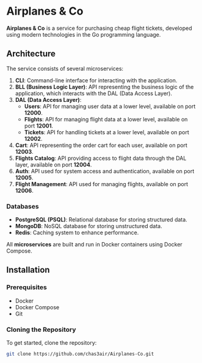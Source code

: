 # Airplanes & Co

**Airplanes & Co** is a service for purchasing cheap flight tickets, developed using modern technologies in the Go programming language.

## Architecture

The service consists of several microservices:

1. **CLI**: Command-line interface for interacting with the application.
2. **BLL (Business Logic Layer)**: API representing the business logic of the application, which interacts with the DAL (Data Access Layer).
3. **DAL (Data Access Layer)**:
   - **Users**: API for managing user data at a lower level, available on port **12000**.
   - **Flights**: API for managing flight data at a lower level, available on port **12001**.
   - **Tickets**: API for handling tickets at a lower level, available on port **12002**.
4. **Cart**: API representing the order cart for each user, available on port **12003**.
5. **Flights Catalog**: API providing access to flight data through the DAL layer, available on port **12004**.
6. **Auth**: API used for system access and authentication, available on port **12005**.
7. **Flight Management**: API used for managing flights, available on port **12006**.

### Databases
- **PostgreSQL (PSQL)**: Relational database for storing structured data.
- **MongoDB**: NoSQL database for storing unstructured data.
- **Redis**: Caching system to enhance performance.

All **microservices** are built and run in Docker containers using Docker Compose.

## Installation

### Prerequisites

- Docker
- Docker Compose
- Git

### Cloning the Repository

To get started, clone the repository:

```bash
git clone https://github.com/chas3air/Airplanes-Co.git